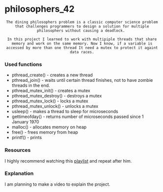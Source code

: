 # philosophers_42

<div align=center> 

	The dining philosophers problem is a classic computer science problem that challenges programmers to design a solution for multiple philosophers without causing a deadlock. 

	In this project I learned to work with multipiple threads that share memory and work on the same memory. Now I know, if a variable is accessed by more than one thread It need a mutex to protect it againt data races.
</div>

<div>
	<h3>Used functions</h3>
	<ul>
		<li>pthread_create() - creates a new thread</li>
		<li>pthread_join() - waits until certain thread finishes, not to have zombie threads in the end.</li>
		<li>pthread_mutex_init() - creates a mutex</li>
		<li>pthread_mutex_destroy() - destroys a mutex</li>
		<li>pthread_mutex_lock() - locks a mutex</li>
		<li>pthread_mutex_unlock() - unlocks a mutex</li>
		<li>usleep() - makes a thread to sleep for microseconds</li>
		<li>gettimeofday() - returns number of microseconds passed since 1 January 1970</li>
		<li>malloc() - allocates memory on heap</li>
		<li>free() - frees memory from heap</li>
		<li>printf() - prints</li>
	</ul>
</div>

### Resources
I highly recommend watching this <a href="https://www.youtube.com/watch?v=d9s_d28yJq0&list=PLfqABt5AS4FmuQf70psXrsMLEDQXNkLq2">playlist</a> and repeat after him.

### Explanation
I am planning to make a video to explain the project.
<!-- 1. To avoid deadlocks you can:
	a) Make half of philosophers (philosophers with odd ID) sleep for some time (time_to_eat - 10).
	b) Make half of philosophers right-handed and the other half left-handed.
	 -->